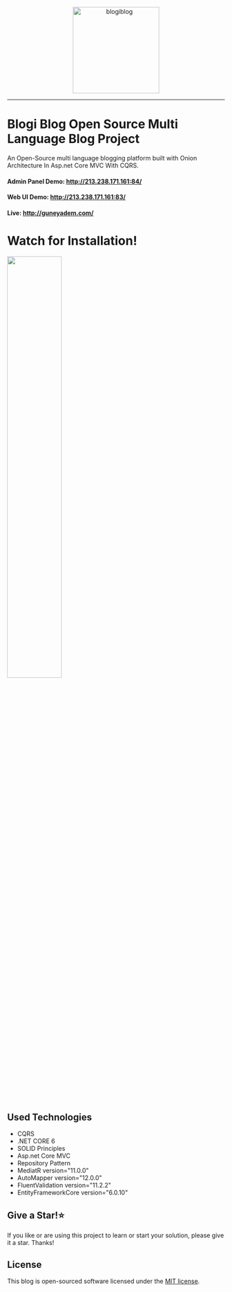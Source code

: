 <p align="center">
<img src="https://raw.githubusercontent.com/ademguney/BlogiBlog-MVC/main/BlogiBlogArchitecture/src/blogiBlog/Presentation/Blogi.Dashboard/wwwroot/favicon.png" width="200" alt="blogiblog">
</p>
<hr>

# Blogi Blog Open Source Multi Language Blog Project
An Open-Source multi language blogging platform built with Onion Architecture In Asp.net Core MVC With CQRS.
#### Admin Panel Demo: http://213.238.171.161:84/ 
#### Web UI Demo: http://213.238.171.161:83/ 
#### Live: http://guneyadem.com/

# Watch for Installation!

[<img src="https://user-images.githubusercontent.com/24640172/227782867-815a9e3c-75fa-4469-a2d6-b132e70c1f0c.jpg" width="50%">](https://www.youtube.com/watch?v=XGkAb7ihLz8&ab_channel=AdemGUNEY "Now in Android: 55")


## Used Technologies
<ul>
  
  <li>CQRS</li>
  <li>.NET CORE 6</li>     
  <li>SOLID Principles</li>
  <li>Asp.net Core MVC</li>
  <li>Repository Pattern</li>
  <li>MediatR version="11.0.0"</li>
  <li>AutoMapper version="12.0.0"</li>
  <li>FluentValidation version="11.2.2"</li>
  <li>EntityFrameworkCore version="6.0.10"</li>
</ul>

## Give a Star!:star:
If you like or are using this project to learn or start your solution, please give it a star. Thanks!

## License

This blog is open-sourced software licensed under the [MIT license](http://opensource.org/licenses/MIT).
